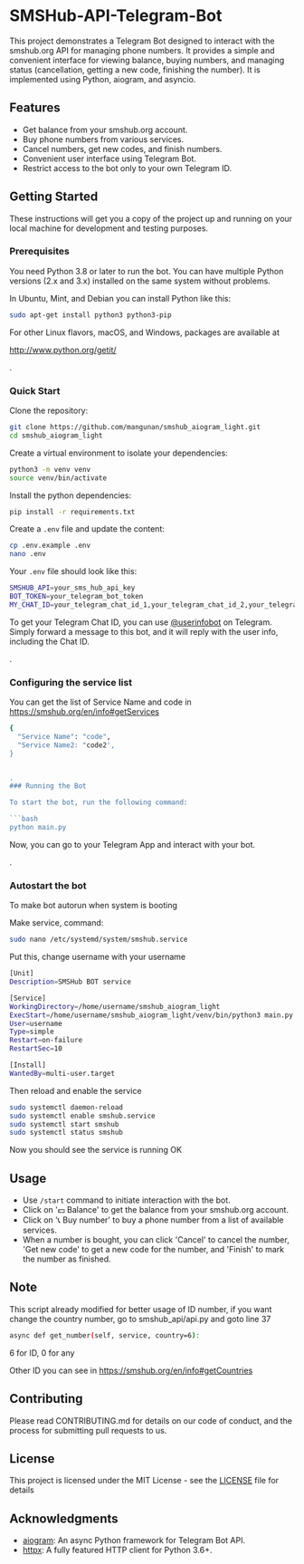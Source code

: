 # SMSHub-API-Telegram-Bot

This project demonstrates a Telegram Bot designed to interact with the smshub.org API for managing phone numbers. It provides a simple and convenient interface for viewing balance, buying numbers, and managing status (cancellation, getting a new code, finishing the number). It is implemented using Python, aiogram, and asyncio.

## Features

- Get balance from your smshub.org account.
- Buy phone numbers from various services.
- Cancel numbers, get new codes, and finish numbers.
- Convenient user interface using Telegram Bot.
- Restrict access to the bot only to your own Telegram ID.

## Getting Started

These instructions will get you a copy of the project up and running on your local machine for development and testing purposes.

### Prerequisites

You need Python 3.8 or later to run the bot. You can have multiple Python versions (2.x and 3.x) installed on the same system without problems.

In Ubuntu, Mint, and Debian you can install Python like this:

```bash
sudo apt-get install python3 python3-pip
```

For other Linux flavors, macOS, and Windows, packages are available at

http://www.python.org/getit/

.
### Quick Start

Clone the repository:

```bash
git clone https://github.com/mangunan/smshub_aiogram_light.git
cd smshub_aiogram_light
```

Create a virtual environment to isolate your dependencies:

```bash
python3 -m venv venv
source venv/bin/activate
```

Install the python dependencies:

```bash
pip install -r requirements.txt
```

Create a `.env` file and update the content:

```bash
cp .env.example .env
nano .env
```

Your `.env` file should look like this:

```bash
SMSHUB_API=your_sms_hub_api_key
BOT_TOKEN=your_telegram_bot_token
MY_CHAT_ID=your_telegram_chat_id_1,your_telegram_chat_id_2,your_telegram_chat_id_3
```


To get your Telegram Chat ID, you can use [@userinfobot](https://t.me/userinfobot) on Telegram. Simply forward a message to this bot, and it will reply with the user info, including the Chat ID.

.
### Configuring the service list

You can get the list of Service Name and code in https://smshub.org/en/info#getServices

```bash
{
  "Service Name": "code",
  "Service Name2: "code2',
}


.
### Running the Bot

To start the bot, run the following command:

```bash
python main.py
```

Now, you can go to your Telegram App and interact with your bot.

.
### Autostart the bot

To make bot autorun when system is booting

Make service, command:

```bash
sudo nano /etc/systemd/system/smshub.service
```

Put this, change username with your username

```bash
[Unit]
Description=SMSHub BOT service

[Service]
WorkingDirectory=/home/username/smshub_aiogram_light
ExecStart=/home/username/smshub_aiogram_light/venv/bin/python3 main.py
User=username
Type=simple
Restart=on-failure
RestartSec=10

[Install]
WantedBy=multi-user.target
```


Then reload and enable the service

```bash
sudo systemctl daemon-reload
sudo systemctl enable smshub.service
sudo systemctl start smshub
sudo systemctl status smshub
```


Now you should see the service is running OK


## Usage

- Use `/start` command to initiate interaction with the bot.
- Click on '💵 Balance' to get the balance from your smshub.org account.
- Click on '📞 Buy number' to buy a phone number from a list of available services.
- When a number is bought, you can click 'Cancel' to cancel the number, 'Get new code' to get a new code for the number, and 'Finish' to mark the number as finished.

## Note

This script already modified for better usage of ID number, if you want change the country number, go to smshub_api/api.py and goto line 37

```bash
async def get_number(self, service, country=6):
```

6 for ID, 0 for any

Other ID you can see in https://smshub.org/en/info#getCountries

## Contributing

Please read CONTRIBUTING.md for details on our code of conduct, and the process for submitting pull requests to us.

## License

This project is licensed under the MIT License - see the [LICENSE](LICENSE) file for details

## Acknowledgments

- [aiogram](https://github.com/aiogram/aiogram): An async Python framework for Telegram Bot API.
- [httpx](https://github.com/encode/httpx): A fully featured HTTP client for Python 3.6+.
